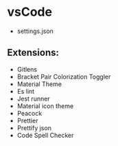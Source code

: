 # vsCode

* settings.json

## Extensions:
* Gitlens
* Bracket Pair Colorization Toggler
* Material Theme
* Es lint
* Jest runner
* Material icon theme
* Peacock
* Prettier
* Prettify json
* Code Spell Checker
